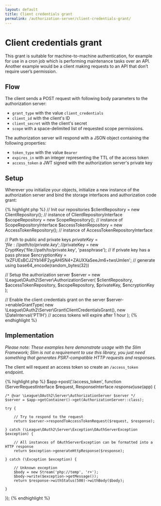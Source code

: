 ```yaml
---
layout: default
title: Client credentials grant
permalink: /authorization-server/client-credentials-grant/
---
```


# Client credentials grant

This grant is suitable for machine-to-machine authentication, for example for use in a cron job which is performing maintenance tasks over an API. Another example would be a client making requests to an API that don’t require user’s permission.

## Flow

The client sends a POST request with following body parameters to the authorization server:

* `grant_type` with the value `client_credentials`
* `client_id` with the client's ID
* `client_secret` with the client's secret
* `scope` with a space-delimited list of requested scope permissions.

The authorization server will respond with a JSON object containing the following properties:

* `token_type` with the value `Bearer`
* `expires_in` with an integer representing the TTL of the access token
* `access_token` a JWT signed with the authorization server's private key

## Setup

Wherever you initialize your objects, initialize a new instance of the authorization server and bind the storage interfaces and authorization code grant:

{% highlight php %}
// Init our repositories
$clientRepository = new ClientRepository(); // instance of ClientRepositoryInterface
$scopeRepository = new ScopeRepository(); // instance of ScopeRepositoryInterface
$accessTokenRepository = new AccessTokenRepository(); // instance of AccessTokenRepositoryInterface

// Path to public and private keys
$privateKey = 'file://path/to/private.key';
//$privateKey = new CryptKey('file://path/to/private.key', 'passphrase'); // if private key has a pass phrase
$encryptionKey = 'lxZFUEsBCJ2Yb14IF2ygAHI5N4+ZAUXXaSeeJm6+twsUmIen'; // generate using base64_encode(random_bytes(32))

// Setup the authorization server
$server = new \League\OAuth2\Server\AuthorizationServer(
    $clientRepository,
    $accessTokenRepository,
    $scopeRepository,
    $privateKey,
    $encryptionKey
);

// Enable the client credentials grant on the server
$server->enableGrantType(
    new \League\OAuth2\Server\Grant\ClientCredentialsGrant(),
    new \DateInterval('PT1H') // access tokens will expire after 1 hour
);
{% endhighlight %}

## Implementation

_Please note: These examples here demonstrate usage with the Slim Framework; Slim is not a requirement to use this library, you just need something that generates PSR7-compatible HTTP requests and responses._

The client will request an access token so create an `/access_token` endpoint.

{% highlight php %}
$app->post('/access_token', function (ServerRequestInterface $request, ResponseInterface $response) use ($app) {

    /* @var \League\OAuth2\Server\AuthorizationServer $server */
    $server = $app->getContainer()->get(AuthorizationServer::class);

    try {
    
        // Try to respond to the request
        return $server->respondToAccessTokenRequest($request, $response);
        
    } catch (\League\OAuth2\Server\Exception\OAuthServerException $exception) {
    
        // All instances of OAuthServerException can be formatted into a HTTP response
        return $exception->generateHttpResponse($response);
        
    } catch (\Exception $exception) {
    
        // Unknown exception
        $body = new Stream('php://temp', 'r+');
        $body->write($exception->getMessage());
        return $response->withStatus(500)->withBody($body);
        
    }
});
{% endhighlight %}
